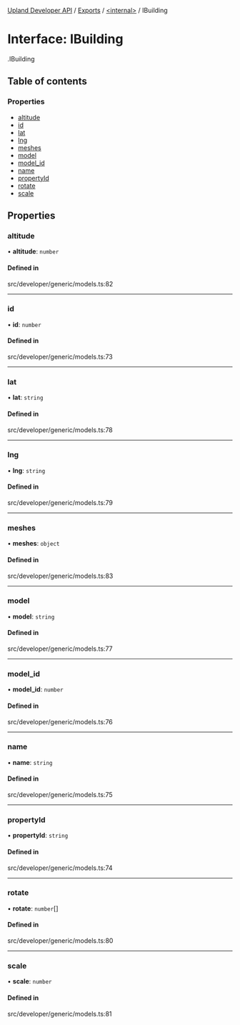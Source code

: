 [Upland Developer API](../README.md) / [Exports](../modules.md) / [<internal\>](../modules/internal_.md) / IBuilding

# Interface: IBuilding

[<internal>](../modules/internal_.md).IBuilding

## Table of contents

### Properties

- [altitude](internal_.IBuilding.md#altitude)
- [id](internal_.IBuilding.md#id)
- [lat](internal_.IBuilding.md#lat)
- [lng](internal_.IBuilding.md#lng)
- [meshes](internal_.IBuilding.md#meshes)
- [model](internal_.IBuilding.md#model)
- [model\_id](internal_.IBuilding.md#model_id)
- [name](internal_.IBuilding.md#name)
- [propertyId](internal_.IBuilding.md#propertyid)
- [rotate](internal_.IBuilding.md#rotate)
- [scale](internal_.IBuilding.md#scale)

## Properties

### altitude

• **altitude**: `number`

#### Defined in

src/developer/generic/models.ts:82

___

### id

• **id**: `number`

#### Defined in

src/developer/generic/models.ts:73

___

### lat

• **lat**: `string`

#### Defined in

src/developer/generic/models.ts:78

___

### lng

• **lng**: `string`

#### Defined in

src/developer/generic/models.ts:79

___

### meshes

• **meshes**: `object`

#### Defined in

src/developer/generic/models.ts:83

___

### model

• **model**: `string`

#### Defined in

src/developer/generic/models.ts:77

___

### model\_id

• **model\_id**: `number`

#### Defined in

src/developer/generic/models.ts:76

___

### name

• **name**: `string`

#### Defined in

src/developer/generic/models.ts:75

___

### propertyId

• **propertyId**: `string`

#### Defined in

src/developer/generic/models.ts:74

___

### rotate

• **rotate**: `number`[]

#### Defined in

src/developer/generic/models.ts:80

___

### scale

• **scale**: `number`

#### Defined in

src/developer/generic/models.ts:81
